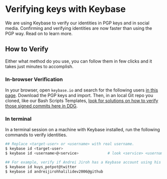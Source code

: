 # Verifying keys with Keybase
We are using Keybase to verify our identities in PGP keys and in social media. Confirming and verifying identities are now faster than using the PGP way. Read on to learn more.

## How to Verify
Either what method do you use, you can follow them in few clicks and it takes just minutes to accomplish.

### In-browser Verification
In your browser, open `keybase.io` and search for the following users [in this page](devops/secure/members-with-keybase). Download the PGP keys and import. Then, in an local Git repo you cloned, like our Bash Scripts Templates, [look for solutions on how to verify those signed commits here in DDG](https://duckduckgo.com/?q=how+to+verify+gpg+keys+in+git).

### In terminal
In a terminal session on a machine with Keybase installed, run the following commands to verify identities.

```bash
## Replace <target-user> or <username> with real username.
$ keybase id <target-user>
$ keybase id <username>@<service>             # look <service> <username> up

## For example, verify if Andrei Jiroh has a Keybase account using his other accounts.
$ keybase id kuys_potpot@twitter
$ keybase id andreijirohhalilidev2006@github
```
